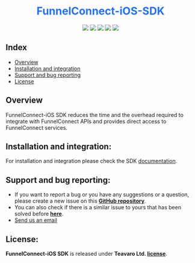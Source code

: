 <h1 align ="center"><b style='color:#2270FF'>FunnelConnect-iOS-SDK</b></h1>


<p align="center">
<a href="https://cocoapods.org/pods/FunnelConnectSDK"><img src="https://img.shields.io/cocoapods/p/FunnelConnectSDK.svg?style=flat"></a>
<a href="https://cocoapods.org/pods/FunnelConnectSDK"><img src="https://img.shields.io/badge/Swift-5.3-F16D39.svg?style=flat"></a>
<a href="https://cocoapods.org/pods/FunnelConnectSDK/"><img src="https://img.shields.io/cocoapods/l/FunnelConnectSDK.svg?style=flat"></a>
<a href="https://docs.teavaro.com/documentation/ios/services/getting-started/#2-cocoapods"><img src="https://img.shields.io/cocoapods/v/FunnelConnectSDK.svg?style=flat-square&color=blue"></a>
<a href="https://docs.teavaro.com/documentation/ios/services/getting-started/#1-swift-package-manager-spm"><img src="https://img.shields.io/cocoapods/v/FunnelConnectSDK.svg?style=flat-square&color=brightgreen&label=Swift Package Manager"></a>
</p>


</p>

## Index

- [Overview](#overview)
- [Installation and integration](#installation-and-integration)
- [Support and bug reporting](#support-and-bug-reporting)
- [License](#license)

## Overview
FunnelConnect-iOS SDK reduces the time and the overhead required to integrate with FunnelConnect APIs and provides direct access to FunnelConnect services.

## Installation and integration:
For installation and integration please check the SDK [documentation](https://docs.teavaro.com/documentation/).


## Support and bug reporting:
- If you want to report a bug or you have any suggestions or a question, please create a new issue on this **[GitHub repository](https://github.com/Teavaro/FunnelConnect-Mobile-SDK-Tracker/issues/new)**.
- You can also check if there is a similar issue to yours that has been solved before **[here](https://github.com/Teavaro/FunnelConnect-Mobile-SDK-Tracker/issues)**.
- [Send us an email](mailto:clientsdks@teavaro.com  "Email us")

## License:
**FunnelConnect-iOS SDK** is released under **Teavaro Ltd. [license](https://github.com/Teavaro/FunnelConnect-iOS-SDK/blob/main/LICENSE)**.


